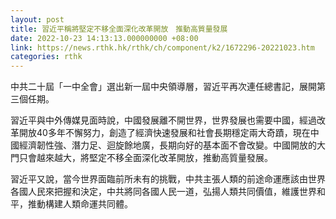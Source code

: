 ```yaml
---
layout: post
title: 習近平稱將堅定不移全面深化改革開放　推動高質量發展
date: 2022-10-23 14:13:13.000000000 +08:00
link: https://news.rthk.hk/rthk/ch/component/k2/1672296-20221023.htm
categories: rthk
---
```


中共二十屆「一中全會」選出新一屆中央領導層，習近平再次連任總書記，展開第三個任期。

習近平與中外傳媒見面時說，中國發展離不開世界，世界發展也需要中國，經過改革開放40多年不懈努力，創造了經濟快速發展和社會長期穩定兩大奇蹟，現在中國經濟韌性強、潛力足、迴旋餘地廣，長期向好的基本面不會改變。中國開放的大門只會越來越大，將堅定不移全面深化改革開放，推動高質量發展。

習近平又說，當今世界面臨前所未有的挑戰，中共主張人類的前途命運應該由世界各國人民來把握和決定，中共將同各國人民一道，弘揚人類共同價值，維護世界和平，推動構建人類命運共同體。
